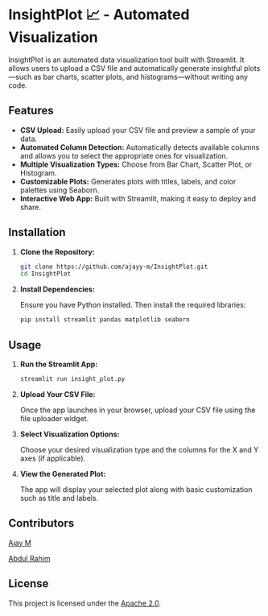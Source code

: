 # InsightPlot 📈 - Automated Visualization

InsightPlot is an automated data visualization tool built with Streamlit. It allows users to upload a CSV file and automatically generate insightful plots—such as bar charts, scatter plots, and histograms—without writing any code.

## Features

- **CSV Upload:** Easily upload your CSV file and preview a sample of your data.
- **Automated Column Detection:** Automatically detects available columns and allows you to select the appropriate ones for visualization.
- **Multiple Visualization Types:** Choose from Bar Chart, Scatter Plot, or Histogram.
- **Customizable Plots:** Generates plots with titles, labels, and color palettes using Seaborn.
- **Interactive Web App:** Built with Streamlit, making it easy to deploy and share.

## Installation

1. **Clone the Repository:**

   ```bash
   git clone https://github.com/ajayy-m/InsightPlot.git
   cd InsightPlot
   ```

2. **Install Dependencies:**

   Ensure you have Python installed. Then install the required libraries:

   ```bash
   pip install streamlit pandas matplotlib seaborn
   ```

## Usage

1. **Run the Streamlit App:**

   ```bash
   streamlit run insight_plot.py
   ```

2. **Upload Your CSV File:**

   Once the app launches in your browser, upload your CSV file using the file uploader widget.

3. **Select Visualization Options:**

   Choose your desired visualization type and the columns for the X and Y axes (if applicable).

4. **View the Generated Plot:**

   The app will display your selected plot along with basic customization such as title and labels.

## Contributors
[Ajay M ](https://github.com/ajayy-m)

[Abdul Rahim](https://github.com/abdulrahim860)
## License

This project is licensed under the [Apache 2.0](LICENSE).

```
